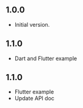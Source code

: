 ## 1.0.0

- Initial version.

## 1.1.0

- Dart and Flutter example 

## 1.1.0

- Flutter example
- Update API doc